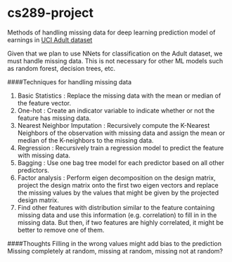 # cs289-project
Methods of handling missing data for deep learning prediction model of earnings in [UCI Adult dataset](https://archive.ics.uci.edu/ml/datasets/Adult)

Given that we plan to use NNets for classification on the Adult dataset, we must handle missing data. This is not
necessary for other ML models such as random forest, decision trees, etc.

####Techniques for handling missing data
1. Basic Statistics : Replace the missing data with the mean or median of the feature vector.
2. One-hot : Create an indicator variable to indicate whether or not the feature has missing data.
3. Nearest Neighbor Imputation : Recursively compute the K-Nearest Neighbors of the observation with missing data and
   assign the mean or median of the K-neighbors to the missing data.
4. Regression : Recursively train a regression model to predict the feature with missing
   data.
5. Bagging : Use one bag tree model for each predictor based on all other
   predictors.
6. Factor analysis : Perform eigen decomposition on the design matrix, project the design matrix onto the first two eigen
   vectors and replace the missing values by the values that might be given by
   the projected design matrix.
7. Find other features with distribution similar to the feature containing missing data and use this information (e.g. correlation) to fill in in the missing data. But then, if two features are highly correlated, it might be better to remove one of them.

####Thoughts
Filling in the wrong values might add bias to the prediction
Missing completely at random, missing at random, missing not at random?
